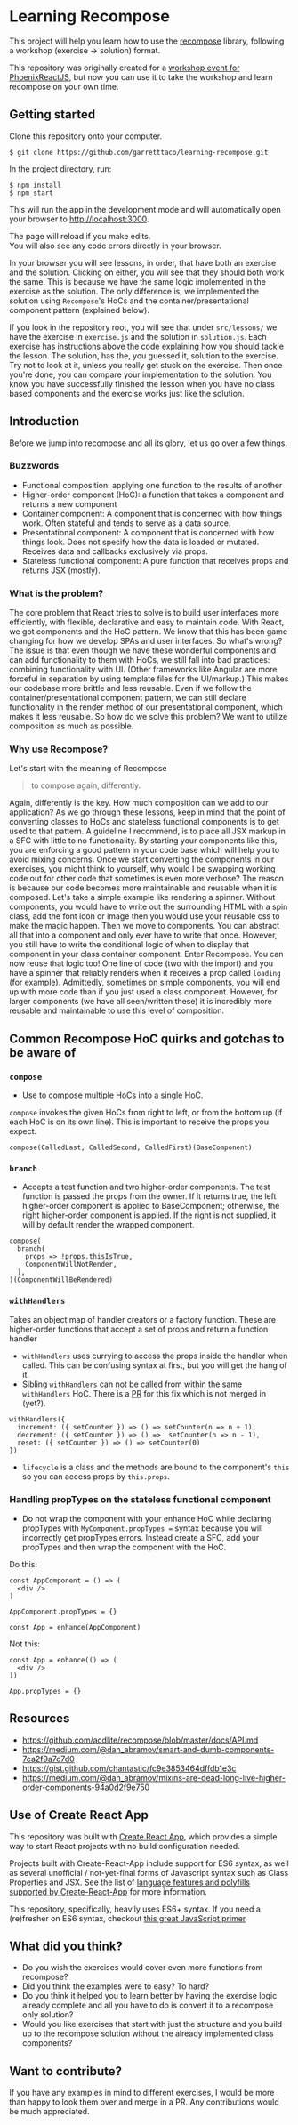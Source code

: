 # Learning Recompose

This project will help you learn how to use the [recompose](https://github.com/acdlite/recompose) library, following a workshop (exercise -> solution) format.

This repository was originally created for a [workshop event for PhoenixReactJS](https://www.meetup.com/Phoenix-ReactJS/events/241181068/), but now you can use it to take the workshop and learn recompose on your own time.

## Getting started

Clone this repository onto your computer.
```
$ git clone https://github.com/garretttaco/learning-recompose.git
```

In the project directory, run:
```
$ npm install
$ npm start
```

This will run the app in the development mode and will automatically open your browser to [http://localhost:3000](http://localhost:3000).

The page will reload if you make edits.<br>
You will also see any code errors directly in your browser.

In your browser you will see lessons, in order, that have both an exercise and the solution. Clicking on either, you will see that they should both work the same. This is because we have the same logic implemented in the exercise as the solution.
The only difference is, we implemented the solution using `Recompose`'s HoCs and the container/presentational component pattern (explained below).

If you look in the repository root, you will see that under `src/lessons/` we have the exercise in `exercise.js` and the solution in `solution.js`. Each exercise has instructions above the code explaining how you should tackle the lesson.
The solution, has the, you guessed it, solution to the exercise. Try not to look at it, unless you really get stuck on the exercise. Then once you're done, you can compare your implementation to the solution.
You know you have successfully finished the lesson when you have no class based components and the exercise works just like the solution.

## Introduction
Before we jump into recompose and all its glory, let us go over a few things.

### Buzzwords
- Functional composition: applying one function to the results of another
- Higher-order component (HoC): a function that takes a component and returns a new component
- Container component: A component that is concerned with how things work. Often stateful and tends to serve as a data source.
- Presentational component: A component that is concerned with how things look. Does not specify how the data is loaded or mutated. Receives data and callbacks exclusively via props.
- Stateless functional component: A pure function that receives props and returns JSX (mostly).

### What is the problem?
The core problem that React tries to solve is to build user interfaces more efficiently, with flexible, declarative and easy to maintain code.
With React, we got components and the HoC pattern. We know that this has been game changing for how we develop SPAs and user interfaces. So what's wrong?
The issue is that even though we have these wonderful components and can add functionality to them with HoCs, we still fall into bad practices: combining functionality with UI. (Other frameworks like Angular are more forceful in separation by using template files for the UI/markup.)
This makes our codebase more brittle and less reusable. Even if we follow the container/presentational component pattern, we can still declare functionality in the render method of our presentational component, which makes it less reusable. So how do we solve this problem? We want to utilize composition as much as possible.


### Why use Recompose?
Let's start with the meaning of Recompose
> to compose again, differently.

Again, differently is the key. How much composition can we add to our application?
As we go through these lessons, keep in mind that the point of converting classes to HoCs and stateless functional components is to get used to that pattern.
A guideline I recommend, is to place all JSX markup in a SFC with little to no functionality. By starting your components like this, you are enforcing a good pattern in your code base which will help you to avoid mixing concerns.
Once we start converting the components in our exercises, you might think to yourself, why would I be swapping working code out for other code that sometimes is even more verbose? The reason is because our code becomes more maintainable and reusable when it is composed.
Let's take a simple example like rendering a spinner. Without components, you would have to write out the surrounding HTML with a spin class, add the font icon or image then you would use your reusable css to make the magic happen.
Then we move to components. You can abstract all that into a component and only ever have to write that once. However, you still have to write the conditional logic of when to display that component in your class container component.
Enter Recompose. You can now reuse that logic too! One line of code (two with the import) and you have a spinner that reliably renders when it receives a prop called `loading` (for example).
Admittedly, sometimes on simple components, you will end up with more code than if you just used a class component. However, for larger components (we have all seen/written these) it is incredibly more reusable and maintainable to use this level of composition.

## Common Recompose HoC quirks and gotchas to be aware of
### `compose`
- Use to compose multiple HoCs into a single HoC.

`compose` invokes the given HoCs from right to left, or from the bottom up (if each HoC is on its own line). This is important to receive the props you expect.

`compose(CalledLast, CalledSecond, CalledFirst)(BaseComponent)`

### `branch`
- Accepts a test function and two higher-order components. The test function is passed the props from the owner. If it returns true, the left higher-order component is applied to BaseComponent; otherwise, the right higher-order component is applied. If the right is not supplied, it will by default render the wrapped component.

```
compose(
  branch(
  	props => !props.thisIsTrue,
  	ComponentWillNotRender,
  ),
)(ComponentWillBeRendered)
```

### `withHandlers`
Takes an object map of handler creators or a factory function. These are higher-order functions that accept a set of props and return a function handler
- `withHandlers` uses currying to access the props inside the handler when called. This can be confusing syntax at first, but you will get the hang of it.
- Sibling `withHandlers` can not be called from within the same `withHandlers` HoC. There is a [PR](https://github.com/acdlite/recompose/pull/401) for this fix which is not merged in (yet?).
```
withHandlers({
  increment: ({ setCounter }) => () => setCounter(n => n + 1),
  decrement: ({ setCounter }) => () =>  setCounter(n => n - 1),
  reset: ({ setCounter }) => () => setCounter(0)
})
```
- `lifecycle` is a class and the methods are bound to the component's `this` so you can access props by `this.props`.

### Handling propTypes on the stateless functional component
- Do not wrap the component with your enhance HoC while declaring propTypes with `MyComponent.propTypes =` syntax because you will incorrectly get propTypes errors. Instead create a SFC, add your propTypes and then wrap the component with the HoC.

Do this:
```
const AppComponent = () => (
  <div />
)

AppComponent.propTypes = {}

const App = enhance(AppComponent)
```

Not this:
```
const App = enhance(() => (
  <div />
))

App.propTypes = {}
```

## Resources
- https://github.com/acdlite/recompose/blob/master/docs/API.md
- https://medium.com/@dan_abramov/smart-and-dumb-components-7ca2f9a7c7d0
- https://gist.github.com/chantastic/fc9e3853464dffdb1e3c
- https://medium.com/@dan_abramov/mixins-are-dead-long-live-higher-order-components-94a0d2f9e750


## Use of Create React App

This repository was built with [Create React App](https://github.com/facebookincubator/create-react-app), which provides a simple way to start React projects with no build configuration needed.

Projects built with Create-React-App include support for ES6 syntax, as well as several unofficial / not-yet-final forms of Javascript syntax such as Class Properties and JSX.  See the list of [language features and polyfills supported by Create-React-App](https://github.com/facebookincubator/create-react-app/blob/master/packages/react-scripts/template/README.md#supported-language-features-and-polyfills) for more information.

This repository, specifically, heavily uses ES6+ syntax. If you need a (re)fresher on ES6 syntax, checkout [this great JavaScript primer](https://github.com/ReactTraining/react-subjects/blob/master/JavaScriptPrimer.md)

## What did you think?
- Do you wish the exercises would cover even more functions from recompose?
- Did you think the examples were to easy? To hard?
- Do you think it helped you to learn better by having the exercise logic already complete and all you have to do is convert it to a recompose only solution?
- Would you like exercises that start with just the structure and you build up to the recompose solution without the already implemented class components?

## Want to contribute?

If you have any examples in mind to different exercises, I would be more than happy to look them over and merge in a PR. Any contributions would be much appreciated.
